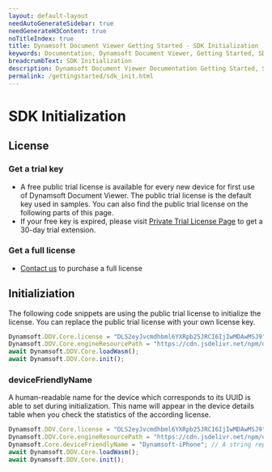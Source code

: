 ```yaml
---
layout: default-layout
needAutoGenerateSidebar: true
needGenerateH3Content: true
noTitleIndex: true
title: Dynamsoft Document Viewer Getting Started - SDK Initialization
keywords: Documentation, Dynamsoft Document Viewer, Getting Started, SDK Initialization
breadcrumbText: SDK Initialization
description: Dynamsoft Document Viewer Documentation Getting Started, SDK Initialization
permalink: /gettingstarted/sdk_init.html
---
```


# SDK Initialization

## License

### Get a trial key

- A free public trial license is available for every new device for first use of Dynamsoft Document Viewer. The public trial license is the default key used in samples. You can also find the public trial license on the following parts of this page.
- If your free key is expired, please visit <a href="https://www.dynamsoft.com/customer/license/trialLicense?product=ddv&source=docs" target="_blank">Private Trial License Page</a> to get a 30-day trial extension.

### Get a full license

- [Contact us](https://www.dynamsoft.com/company/contact/)  to purchase a full license

## Initializiation

The following code snippets are using the public trial license to initialize the license. You can replace the public trial license with your own license key.

```javascript
Dynamsoft.DDV.Core.license = "DLS2eyJvcmdhbml6YXRpb25JRCI6IjIwMDAwMSJ9"; // Public trial license which is valid for 24 hours
Dynamsoft.DDV.Core.engineResourcePath = "https://cdn.jsdelivr.net/npm/dynamsoft-document-viewer@latest/dist/engine";// Lead to a folder containing the distributed WASM files
await Dynamsoft.DDV.Core.loadWasm();
await Dynamsoft.DDV.Core.init(); 
```

### deviceFriendlyName

A human-readable name for the device which corresponds to its UUID is able to set during initialization. This name will appear in the device details table when you check the statistics of the according license.

```javascript
Dynamsoft.DDV.Core.license = "DLS2eyJvcmdhbml6YXRpb25JRCI6IjIwMDAwMSJ9";// Public trial license which is valid for 24 hours
Dynamsoft.DDV.Core.engineResourcePath = "https://cdn.jsdelivr.net/npm/dynamsoft-document-viewer@latest/dist/engine"; // Lead to a folder containing the distributed WASM files
Dynamsoft.Core.deviceFriendlyName = "Dynamsoft-iPhone"; // A string representing the device which is easier to recognize than its UUID
await Dynamsoft.DDV.Core.loadWasm();
await Dynamsoft.DDV.Core.init(); 
```
